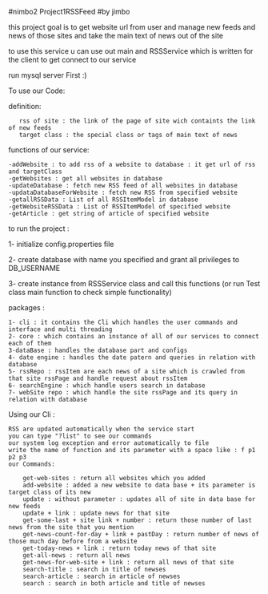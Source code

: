 #nimbo2  Project1RSSFeed
#by jimbo

this project goal is to get website url from user and manage new feeds and news of 
those sites and take the main text of news out of the site

to use this service u can use out main and RSSService which is written for the client
to get connect to our service

run mysql server First :)

To use our Code:

definition:
    
       rss of site : the link of the page of site wich containts the link of new feeds
       target class : the special class or tags of main text of news  

functions of our service:
    
    -addWebsite : to add rss of a website to database : it get url of rss and targetClass
    -getWebsites : get all websites in database
    -updateDatabase : fetch new RSS feed of all websites in database
    -updataDatabaseForWebsite : fetch new RSS from specified website
    -getallRSSData : List of all RSSItemModel in database 
    -getWebsiteRSSData : List of RSSItemModel of specified website 
    -getArticle : get string of article of specified website
    
to run the project :

1- initialize config.properties file
 
2- create database with name you specified and grant all privileges to DB_USERNAME

3- create instance from RSSService class and call this functions (or run Test class main function to check simple functionality)

packages :
 
    1- cli : it contains the Cli which handles the user commands and interface and multi threading
    2- core : which contains an instance of all of our services to connect each of them
    3-dataBase : handles the database part and configs
    4- date engine : handles the date patern and queries in relation with database
    5- rssRepo : rssItem are each news of a site which is crawled from that site rssPage and handle request about rssItem
    6- searchEngine : which handle users search in database
    7- webSite repo : which handle the site rssPage and its query in relation with database
     
       
Using our Cli :

    RSS are updated automatically when the service start
    you can type "?list" to see our commands
    our system log exception and error automatically to file
    write the name of function and its parameter with a space like : f p1 p2 p3
    our Commands:
        
        get-web-sites : return all websites which you added
        add-website : added a new website to data base + its parameter is target class of its new
        update : without parameter : updates all of site in data base for new feeds
        update + link : update news for that site
        get-some-last + site link + number : return those number of last news from the site that you mention
        get-news-count-for-day + link + pastDay : return number of news of those much day before from a website
        get-today-news + link : return today news of that site
        get-all-news : return all news
        get-news-for-web-site + link : return all news of that site
        search-title : search in title of newses
        search-article : search in article of newses
        search : search in both article and title of newses
          

 

